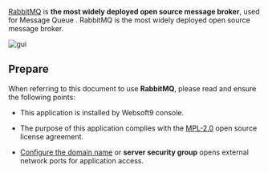 [RabbitMQ](https://www.rabbitmq.com/) is **the most widely deployed open source message broker**, used for Message Queue . RabbitMQ is the most widely deployed open source message broker. 


![gui](https://libs.websoft9.com/Websoft9/DocsPicture/zh/rabbitmq/rabbitmq-gui-websoft9.png)


## Prepare

When referring to this document to use **RabbitMQ**, please read and ensure the following points:

- This application is installed by Websoft9 console.

- The purpose of this application complies with the [MPL-2.0](https://opensource.org/licenses/MPL-2.0) open source license agreement.

- [Configure the domain name](./domain-set) or **server security group** opens external network ports for application access.